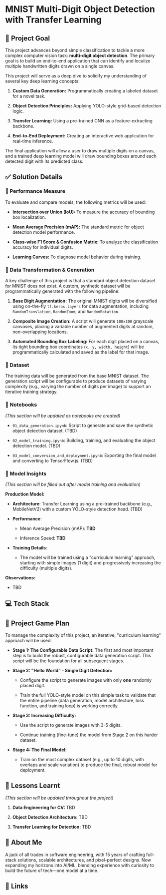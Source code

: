# MNIST Multi-Digit Object Detection with Transfer Learning

## 🎯 Project Goal

This project advances beyond simple classification to tackle a more complex computer vision task: **multi-digit object detection**. The primary goal is to build an end-to-end application that can identify and localize multiple handwritten digits drawn on a single canvas.

This project will serve as a deep dive to solidify my understanding of several key deep learning concepts:

1. **Custom Data Generation:** Programmatically creating a labeled dataset for a novel task.

2. **Object Detection Principles:** Applying YOLO-style grid-based detection logic.

3. **Transfer Learning:** Using a pre-trained CNN as a feature-extracting backbone.

4. **End-to-End Deployment:** Creating an interactive web application for real-time inference.

The final application will allow a user to draw multiple digits on a canvas, and a trained deep learning model will draw bounding boxes around each detected digit with its predicted class.

## ✅ Solution Details

### 🧮 Performance Measure

To evaluate and compare models, the following metrics will be used:

* **Intersection over Union (IoU):** To measure the accuracy of bounding box localization.

* **Mean Average Precision (mAP):** The standard metric for object detection model performance.

* **Class-wise F1 Score & Confusion Matrix:** To analyze the classification accuracy for individual digits.

* **Learning Curves:** To diagnose model behavior during training.

### 🚧 Data Transformation & Generation

A key challenge of this project is that a standard object detection dataset for MNIST does not exist. A custom, synthetic dataset will be programmatically generated with the following pipeline:

1. **Base Digit Augmentation:** The original MNIST digits will be diversified using on-the-fly `tf.keras.layers` for data augmentation, including `RandomTranslation`, `RandomZoom`, and `RandomRotation`.

2. **Composite Image Creation:** A script will generate `100x100` grayscale canvases, placing a variable number of augmented digits at random, non-overlapping locations.

3. **Automated Bounding Box Labeling:** For each digit placed on a canvas, its tight bounding box coordinates (`x, y, width, height`) will be programmatically calculated and saved as the label for that image.

### 📂 Dataset

The training data will be generated from the base MNIST dataset. The generation script will be configurable to produce datasets of varying complexity (e.g., varying the number of digits per image) to support an iterative training strategy.

### 📒 Notebooks

*(This section will be updated as notebooks are created)*

* `01_data_generation.ipynb`: Script to generate and save the synthetic object detection dataset. (TBD)

* `02_model_training.ipynb`: Building, training, and evaluating the object detection model. (TBD)

* `03_model_conversion_and_deployment.ipynb`: Exporting the final model and converting to TensorFlow.js. (TBD)

### 🧠 Model Insights

*(This section will be filled out after model training and evaluation)*

**Production Model:**

* **Architecture**: Transfer Learning using a pre-trained backbone (e.g., MobileNetV2) with a custom YOLO-style detection head. (TBD)

* **Performance**:

  * Mean Average Precision (mAP): **TBD**

  * Inference Speed: **TBD**

* **Training Details**:

  * The model will be trained using a "curriculum learning" approach, starting with simple images (1 digit) and progressively increasing the difficulty (multiple digits).

**Observations:**

* TBD

## 💻 Tech Stack

## 🎯 Project Game Plan

To manage the complexity of this project, an iterative, "curriculum learning" approach will be used:

* **Stage 1: The Configurable Data Script:** The first and most important step is to build the robust, configurable data generation script. This script will be the foundation for all subsequent stages.

* **Stage 2: "Hello World" - Single Digit Detection:**

  * Configure the script to generate images with only **one** randomly placed digit.

  * Train the full YOLO-style model on this simple task to validate that the entire pipeline (data generation, model architecture, loss function, and training loop) is working correctly.

* **Stage 3: Increasing Difficulty:**

  * Use the script to generate images with 3-5 digits.

  * Continue training (fine-tune) the model from Stage 2 on this harder dataset.

* **Stage 4: The Final Model:**

  * Train on the most complex dataset (e.g., up to 10 digits, with overlaps and scale variation) to produce the final, robust model for deployment.

## 🏫 Lessons Learnt

*(This section will be updated throughout the project)*

1. **Data Engineering for CV:** TBD

2. **Object Detection Architecture:** TBD

3. **Transfer Learning for Detection:** TBD

## 🚀 About Me

A jack of all trades in software engineering, with 15 years of crafting full-stack solutions, scalable architectures, and pixel-perfect designs. Now expanding my horizons into AI/ML, blending experience with curiosity to build the future of tech—one model at a time.

## 🔗 Links